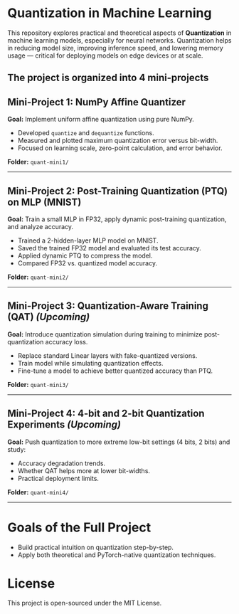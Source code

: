 # Quantization in Machine Learning

This repository explores practical and theoretical aspects of **Quantization** in machine learning models, especially for neural networks. Quantization helps in reducing model size, improving inference speed, and lowering memory usage — critical for deploying models on edge devices or at scale.

The project is organized into 4 mini-projects
---

## Mini-Project 1: NumPy Affine Quantizer

**Goal:** Implement uniform affine quantization using pure NumPy.

- Developed `quantize` and `dequantize` functions.
- Measured and plotted maximum quantization error versus bit-width.
- Focused on learning scale, zero-point calculation, and error behavior.

**Folder:** `quant-mini1/`

---

## Mini-Project 2: Post-Training Quantization (PTQ) on MLP (MNIST)

**Goal:** Train a small MLP in FP32, apply dynamic post-training quantization, and analyze accuracy.

- Trained a 2-hidden-layer MLP model on MNIST.
- Saved the trained FP32 model and evaluated its test accuracy.
- Applied dynamic PTQ to compress the model.
- Compared FP32 vs. quantized model accuracy.


**Folder:** `quant-mini2/`

---

## Mini-Project 3: Quantization-Aware Training (QAT) *(Upcoming)*

**Goal:** Introduce quantization simulation during training to minimize post-quantization accuracy loss.

- Replace standard Linear layers with fake-quantized versions.
- Train model while simulating quantization effects.
- Fine-tune a model to achieve better quantized accuracy than PTQ.

**Folder:** `quant-mini3/`

---

## Mini-Project 4: 4-bit and 2-bit Quantization Experiments *(Upcoming)*

**Goal:** Push quantization to more extreme low-bit settings (4 bits, 2 bits) and study:

- Accuracy degradation trends.
- Whether QAT helps more at lower bit-widths.
- Practical deployment limits.

**Folder:** `quant-mini4/`

---

# Goals of the Full Project

- Build practical intuition on quantization step-by-step.
- Apply both theoretical and PyTorch-native quantization techniques.


# License

This project is open-sourced under the MIT License.
